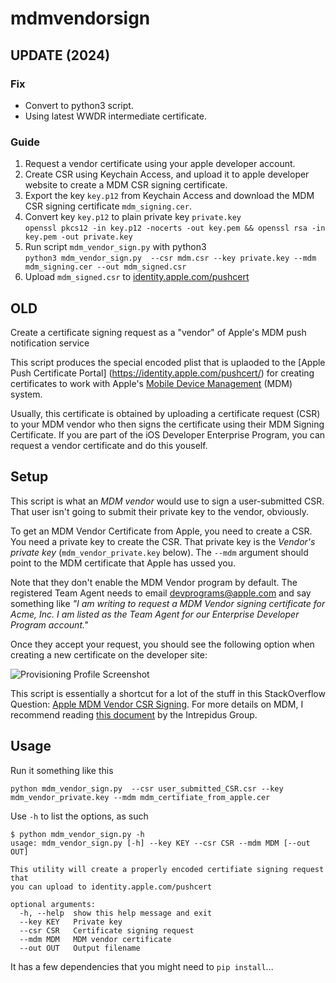 # mdmvendorsign

## UPDATE (2024)
### Fix
* Convert to python3 script.
* Using latest WWDR intermediate certificate.
  

### Guide
1. Request a vendor certificate using your apple developer account.
2. Create CSR using Keychain Access, and upload it to apple developer website to create a MDM CSR signing certificate.
3. Export the key `key.p12` from Keychain Access and download the MDM CSR signing certificate `mdm_signing.cer`.
4. Convert key `key.p12` to plain private key `private.key` <br/>```openssl pkcs12 -in key.p12 -nocerts -out key.pem && openssl rsa -in key.pem -out private.key```
5. Run script `mdm_vendor_sign.py` with python3<br/>```python3 mdm_vendor_sign.py  --csr mdm.csr --key private.key --mdm mdm_signing.cer --out mdm_signed.csr```
6. Upload `mdm_signed.csr` to [identity.apple.com/pushcert](https://identity.apple.com/pushcert)
  
## OLD

Create a certificate signing request as a "vendor" of Apple's MDM push notification service

This script produces the special encoded plist that is uplaoded to the [Apple Push Certificate Portal] (https://identity.apple.com/pushcert/) for creating certificates to work with Apple's [Mobile Device Management](http://www.apple.com/iphone/business/it-center/deployment-mdm.html) (MDM) system.

Usually, this certificate is obtained by uploading a certificate request (CSR) to your MDM vendor who then signs the certificate using their MDM Signing Certificate. If you are part of the iOS Developer Enterprise Program, you can request a vendor certificate and do this youself.



## Setup

This script is what an _MDM vendor_ would use to sign a user-submitted CSR. That user isn't going to submit their private key to the vendor, obviously.

To get an MDM Vendor Certificate from Apple, you need to create a CSR. You need a private key to create the CSR. That private key is the _Vendor's private key_ (`mdm_vendor_private.key` below). The `--mdm` argument should point to the MDM certificate that Apple has ussed you.

Note that they don't enable the MDM Vendor program by default. The registered Team Agent needs to email devprograms@apple.com and say something like _"I am writing to request a MDM Vendor signing certificate for Acme, Inc. I am listed as the Team Agent for our Enterprise Developer Program account."_

Once they accept your request, you should see the following option when creating a new certificate on the developer site:

![Provisioning Profile Screenshot](https://f.cloud.github.com/assets/92417/960108/51d1bc22-04ab-11e3-840e-d3f12fc62765.png)


This script is essentially a shortcut for a lot of the stuff in this StackOverflow Question: [Apple MDM Vendor CSR Signing](http://stackoverflow.com/questions/8501039/apple-mdm-vendor-csr-signing). For more details on MDM, I recommend reading [this document](http://media.blackhat.com/bh-us-11/Schuetz/BH_US_11_Schuetz_InsideAppleMDM_WP.pdf) by the Intrepidus Group.


## Usage

Run it something like this 
```
python mdm_vendor_sign.py  --csr user_submitted_CSR.csr --key mdm_vendor_private.key --mdm mdm_certifiate_from_apple.cer
```

Use `-h` to list the options, as such


```
$ python mdm_vendor_sign.py -h
usage: mdm_vendor_sign.py [-h] --key KEY --csr CSR --mdm MDM [--out OUT]

This utility will create a properly encoded certifiate signing request that
you can upload to identity.apple.com/pushcert

optional arguments:
  -h, --help  show this help message and exit
  --key KEY   Private key
  --csr CSR   Certificate signing request
  --mdm MDM   MDM vendor certificate
  --out OUT   Output filename
```

It has a few dependencies that you might need to `pip install`...
